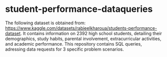 # student-performance-dataqueries
The following dataset is obtained from: https://www.kaggle.com/datasets/rabieelkharoua/students-performance-dataset. It contains information on 2392 high school students, detailing their demographics, study habits, parental involvement, extracurricular activities, and academic performance. This repository contains SQL queries, adressing data requests for 3 specific problem scenarios. 
